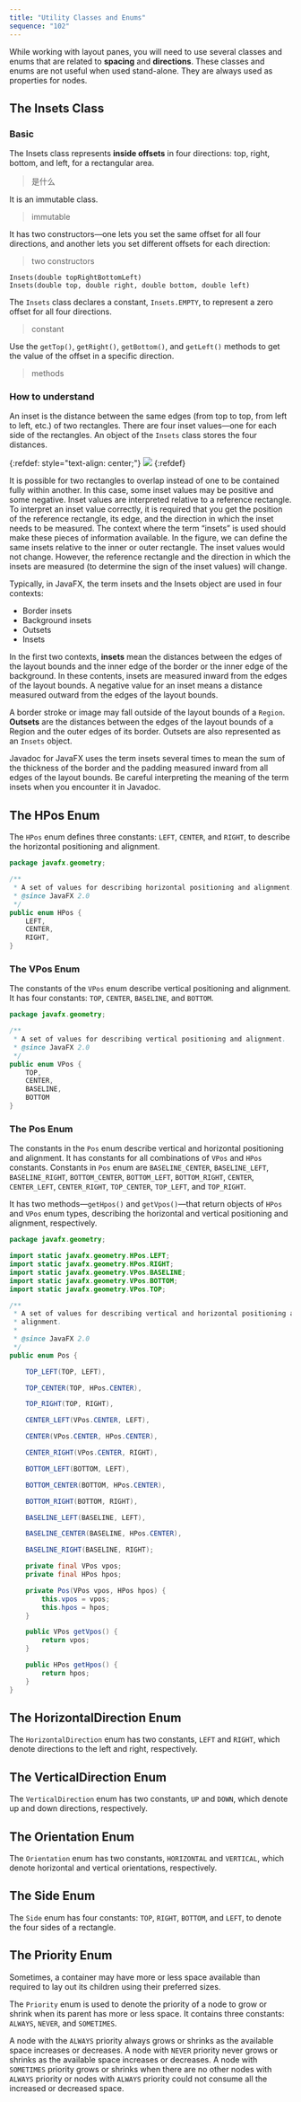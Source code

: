 ```yaml
---
title: "Utility Classes and Enums"
sequence: "102"
---
```


While working with layout panes, you will need to use several classes and enums
that are related to **spacing** and **directions**.
These classes and enums are not useful when used stand-alone.
They are always used as properties for nodes.

## The Insets Class

### Basic

The Insets class represents **inside offsets** in four directions:
top, right, bottom, and left, for a rectangular area.

> 是什么

It is an immutable class.

> immutable

It has two constructors—one lets you set the same offset for all four directions,
and another lets you set different offsets for each direction:

> two constructors

```text
Insets(double topRightBottomLeft)
Insets(double top, double right, double bottom, double left)
```

The `Insets` class declares a constant, `Insets.EMPTY`, to represent a zero offset for all four directions.

> constant

Use the `getTop()`, `getRight()`, `getBottom()`, and `getLeft()` methods
to get the value of the offset in a specific direction.

> methods

### How to understand

An inset is the distance between the same edges (from top to top, from left to left, etc.) of two rectangles.
There are four inset values—one for each side of the rectangles.
An object of the `Insets` class stores the four distances.

{:refdef: style="text-align: center;"}
![](/assets/images/java/fx/insets-illustration.png)
{:refdef}

It is possible for two rectangles to overlap instead of one to be contained fully within another.
In this case, some inset values may be positive and some negative.
Inset values are interpreted relative to a reference rectangle.
To interpret an inset value correctly,
it is required that you get the position of the reference rectangle, its edge,
and the direction in which the inset needs to be measured.
The context where the term “insets” is used should make these pieces of information available.
In the figure, we can define the same insets relative to the inner or outer rectangle.
The inset values would not change.
However, the reference rectangle and the direction
in which the insets are measured (to determine the sign of the inset values) will change.

Typically, in JavaFX, the term insets and the Insets object are used in four contexts:

- Border insets
- Background insets
- Outsets
- Insets

In the first two contexts, **insets** mean the distances between the edges of the layout bounds and the
inner edge of the border or the inner edge of the background.
In these contents, insets are measured inward from the edges of the layout bounds.
A negative value for an inset means a distance measured outward from
the edges of the layout bounds.

A border stroke or image may fall outside of the layout bounds of a `Region`.
**Outsets** are the distances between the edges of the layout bounds of a Region and the outer edges of its border.
Outsets are also represented as an `Insets` object.

Javadoc for JavaFX uses the term insets several times to mean the sum of the thickness of the border and
the padding measured inward from all edges of the layout bounds.
Be careful interpreting the meaning of the term insets when you encounter it in Javadoc.

## The HPos Enum

The `HPos` enum defines three constants: `LEFT`, `CENTER`, and `RIGHT`,
to describe the horizontal positioning and alignment.

```java
package javafx.geometry;

/**
 * A set of values for describing horizontal positioning and alignment.
 * @since JavaFX 2.0
 */
public enum HPos {
    LEFT,
    CENTER,
    RIGHT,
}
```

### The VPos Enum

The constants of the `VPos` enum describe vertical positioning and alignment.
It has four constants: `TOP`, `CENTER`, `BASELINE`, and `BOTTOM`.

```java
package javafx.geometry;

/**
 * A set of values for describing vertical positioning and alignment.
 * @since JavaFX 2.0
 */
public enum VPos {
    TOP,
    CENTER,
    BASELINE,
    BOTTOM
}
```

### The Pos Enum

The constants in the `Pos` enum describe vertical and horizontal positioning and alignment.
It has constants for all combinations of `VPos` and `HPos` constants.
Constants in `Pos` enum are `BASELINE_CENTER`, `BASELINE_LEFT`, `BASELINE_RIGHT`, 
`BOTTOM_CENTER`, `BOTTOM_LEFT`, `BOTTOM_RIGHT`, `CENTER`, `CENTER_LEFT`, `CENTER_RIGHT`,
`TOP_CENTER`, `TOP_LEFT`, and `TOP_RIGHT`.

It has two methods—`getHpos()` and `getVpos()`—that return objects of `HPos` and `VPos` enum types,
describing the horizontal and vertical positioning and alignment, respectively.

```java
package javafx.geometry;

import static javafx.geometry.HPos.LEFT;
import static javafx.geometry.HPos.RIGHT;
import static javafx.geometry.VPos.BASELINE;
import static javafx.geometry.VPos.BOTTOM;
import static javafx.geometry.VPos.TOP;

/**
 * A set of values for describing vertical and horizontal positioning and
 * alignment.
 *
 * @since JavaFX 2.0
 */
public enum Pos {

    TOP_LEFT(TOP, LEFT),

    TOP_CENTER(TOP, HPos.CENTER),

    TOP_RIGHT(TOP, RIGHT),

    CENTER_LEFT(VPos.CENTER, LEFT),

    CENTER(VPos.CENTER, HPos.CENTER),

    CENTER_RIGHT(VPos.CENTER, RIGHT),

    BOTTOM_LEFT(BOTTOM, LEFT),

    BOTTOM_CENTER(BOTTOM, HPos.CENTER),

    BOTTOM_RIGHT(BOTTOM, RIGHT),

    BASELINE_LEFT(BASELINE, LEFT),

    BASELINE_CENTER(BASELINE, HPos.CENTER),

    BASELINE_RIGHT(BASELINE, RIGHT);

    private final VPos vpos;
    private final HPos hpos;

    private Pos(VPos vpos, HPos hpos) {
        this.vpos = vpos;
        this.hpos = hpos;
    }

    public VPos getVpos() {
        return vpos;
    }

    public HPos getHpos() {
        return hpos;
    }
}
```

## The HorizontalDirection Enum

The `HorizontalDirection` enum has two constants, `LEFT` and `RIGHT`,
which denote directions to the left and right, respectively.

## The VerticalDirection Enum

The `VerticalDirection` enum has two constants, `UP` and `DOWN`,
which denote up and down directions, respectively.

## The Orientation Enum

The `Orientation` enum has two constants, `HORIZONTAL` and `VERTICAL`,
which denote horizontal and vertical orientations, respectively.

## The Side Enum

The `Side` enum has four constants: `TOP`, `RIGHT`, `BOTTOM`, and `LEFT`, to denote the four sides of a rectangle.

## The Priority Enum

Sometimes, a container may have more or less space available than required
to lay out its children using their preferred sizes.

The `Priority` enum is used to denote the priority of a node to grow or shrink
when its parent has more or less space.
It contains three constants: `ALWAYS`, `NEVER`, and `SOMETIMES`.

A node with the `ALWAYS` priority always grows or shrinks as the available space increases or decreases.
A node with `NEVER` priority never grows or shrinks as the available space increases or decreases.
A node with `SOMETIMES` priority grows or shrinks when there are no other nodes
with `ALWAYS` priority or nodes with `ALWAYS` priority could not consume all the increased or decreased space.


